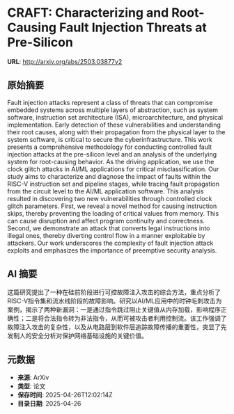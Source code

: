 # CRAFT: Characterizing and Root-Causing Fault Injection Threats at Pre-Silicon

**URL**: http://arxiv.org/abs/2503.03877v2

## 原始摘要

Fault injection attacks represent a class of threats that can compromise
embedded systems across multiple layers of abstraction, such as system
software, instruction set architecture (ISA), microarchitecture, and physical
implementation. Early detection of these vulnerabilities and understanding
their root causes, along with their propagation from the physical layer to the
system software, is critical to secure the cyberinfrastructure. This work
presents a comprehensive methodology for conducting controlled fault injection
attacks at the pre-silicon level and an analysis of the underlying system for
root-causing behavior. As the driving application, we use the clock glitch
attacks in AI/ML applications for critical misclassification. Our study aims to
characterize and diagnose the impact of faults within the RISC-V instruction
set and pipeline stages, while tracing fault propagation from the circuit level
to the AI/ML application software. This analysis resulted in discovering two
new vulnerabilities through controlled clock glitch parameters. First, we
reveal a novel method for causing instruction skips, thereby preventing the
loading of critical values from memory. This can cause disruption and affect
program continuity and correctness. Second, we demonstrate an attack that
converts legal instructions into illegal ones, thereby diverting control flow
in a manner exploitable by attackers. Our work underscores the complexity of
fault injection attack exploits and emphasizes the importance of preemptive
security analysis.


## AI 摘要

这篇研究提出了一种在硅前阶段进行可控故障注入攻击的综合方法，重点分析了RISC-V指令集和流水线阶段的故障影响。研究以AI/ML应用中的时钟毛刺攻击为案例，揭示了两种新漏洞：一是通过指令跳过阻止关键值从内存加载，影响程序正确性；二是将合法指令转为非法指令，从而可被攻击者利用控制流。该工作强调了故障注入攻击的复杂性，以及从电路层到软件层追踪故障传播的重要性，突显了先发制人的安全分析对保护网络基础设施的关键价值。

## 元数据

- **来源**: ArXiv
- **类型**: 论文
- **保存时间**: 2025-04-26T12:02:14Z
- **目录日期**: 2025-04-26
